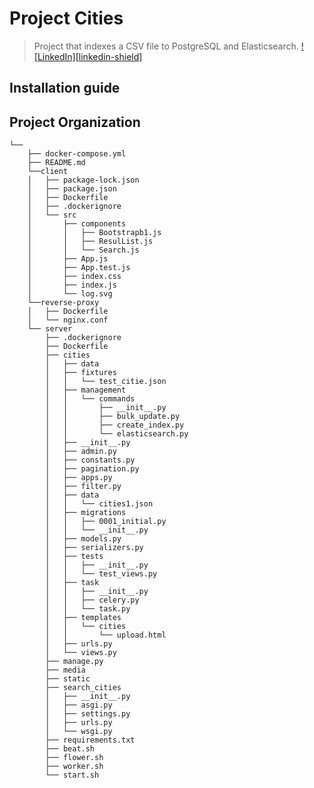 
# Project Cities 
> Project that indexes a CSV file to PostgreSQL and Elasticsearch.
[![LinkedIn][linkedin-shield]][linkedin-url]

## Installation guide

## Project Organization
    
    
    └──
        ├── docker-compose.yml
        ├── README.md 
        └──client
        │   ├── package-lock.json
        │   ├── package.json
        │   ├── Dockerfile
        │   ├── .dockerignore
        │   └── src
        │       ├── components   
        │       │   ├── Bootstrapb1.js
        │       │   ├── ResulList.js
        │       │   └── Search.js
        │       ├── App.js
        │       ├── App.test.js
        │       ├── index.css
        │       ├── index.js
        │       └── log.svg
        └──reverse-proxy
        │   ├── Dockerfile
        │   └── nginx.conf
        └── server
            ├── .dockerignore
            ├── Dockerfile
            ├── cities
            │   ├── data
            │   ├── fixtures        
            │   │   └── test_citie.json
            │   ├── management   
            │   │   └── commands
            │   │       ├── __init__.py
            │   │       ├── bulk_update.py
            │   │       ├── create_index.py
            │   │       └── elasticsearch.py
            │   ├── __init__.py
            │   ├── admin.py
            │   ├── constants.py
            │   ├── pagination.py
            │   ├── apps.py
            │   ├── filter.py
            │   ├── data
            │   │   └── cities1.json
            │   ├── migrations
            │   │   ├── 0001_initial.py
            │   │   └── __init__.py
            │   ├── models.py
            │   ├── serializers.py
            │   ├── tests
            │   │   ├── __init__.py
            │   │   └── test_views.py
            │   ├── task
            │   │   ├── __init__.py
            │   │   ├── celery.py
            │   │   └── task.py
            │   ├── templates
            │   │   └── cities
            │   │       └── upload.html
            │   ├── urls.py
            │   └── views.py
            ├── manage.py
            ├── media
            ├── static
            ├── search_cities
            │   ├── __init__.py
            │   ├── asgi.py
            │   ├── settings.py
            │   ├── urls.py
            │   └── wsgi.py
            ├── requirements.txt
            ├── beat.sh
            ├── flower.sh
            ├── worker.sh
            └── start.sh


[linkedin-url]: https://www.linkedin.com/in/jairo-perez-502211102/